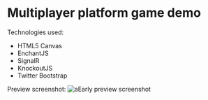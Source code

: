 Multiplayer platform game demo
======

Technologies used:

- HTML5 Canvas
- EnchantJS
- SignalR
- KnockoutJS
- Twitter Bootstrap

Preview screenshot:
![aEarly preview screenshot](https://raw.github.com/bramdemoor/SignalR-JetpackDemo/master/meta/preview2.PNG "Early preview screenshot")